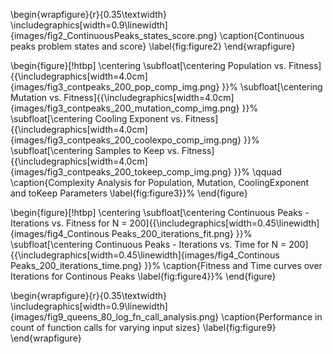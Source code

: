 \begin{wrapfigure}{r}{0.35\textwidth}
\includegraphics[width=0.9\linewidth]{images/fig2_ContinuousPeaks_states_score.png}
\caption{Continuous peaks problem states and score}
\label{fig:figure2}
\end{wrapfigure}


\begin{figure}[!htbp]
    \centering
    \subfloat[\centering Population vs. Fitness]{{\includegraphics[width=4.0cm]{images/fig3_contpeaks_200_pop_comp_img.png} }}%
    \subfloat[\centering Mutation vs. Fitness]{{\includegraphics[width=4.0cm]{images/fig3_contpeaks_200_mutation_comp_img.png} }}%
    \subfloat[\centering Cooling Exponent vs. Fitness]{{\includegraphics[width=4.0cm]{images/fig3_contpeaks_200_coolexpo_comp_img.png} }}%
    \subfloat[\centering Samples to Keep vs. Fitness]{{\includegraphics[width=4.0cm]{images/fig3_contpeaks_200_tokeep_comp_img.png} }}%
    \qquad
    \caption{Complexity Analysis for Population, Mutation, CoolingExponent and toKeep Parameters \label{fig:figure3}}%
\end{figure}


\begin{figure}[!htbp]
    \centering
    \subfloat[\centering Continuous Peaks - Iterations vs. Fitness for N = 200]{{\includegraphics[width=0.45\linewidth]{images/fig4_Continous Peaks_200_iterations_fit.png} }}%
    \subfloat[\centering Continuous Peaks - Iterations vs. Time for N = 200]{{\includegraphics[width=0.45\linewidth]{images/fig4_Continous Peaks_200_iterations_time.png} }}%
    \caption{Fitness and Time curves over Iterations for Continous Peaks \label{fig:figure4}}%
\end{figure}

\begin{wrapfigure}{r}{0.35\textwidth}
\includegraphics[width=0.9\linewidth]{images/fig9_queens_80_log_fn_call_analysis.png}
\caption{Performance in count of function calls for varying input sizes}
\label{fig:figure9}
\end{wrapfigure}
